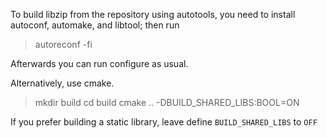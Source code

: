 To build libzip from the repository using autotools, you need to
install autoconf, automake, and libtool; then run
> autoreconf -fi

Afterwards you can run configure as usual.

Alternatively, use cmake.

> mkdir build
> cd build
> cmake .. -DBUILD_SHARED_LIBS:BOOL=ON

If you prefer building a static library, leave define `BUILD_SHARED_LIBS` to `OFF`
